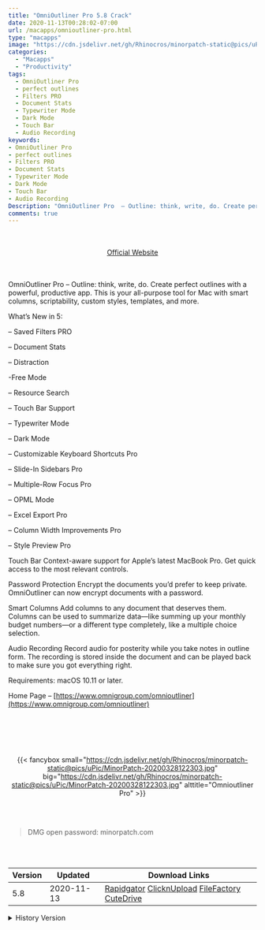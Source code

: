 ```yaml
---
title: "OmniOutliner Pro 5.8 Crack"
date: 2020-11-13T00:28:02-07:00
url: /macapps/omnioutliner-pro.html
type: "macapps"
image: "https://cdn.jsdelivr.net/gh/Rhinocros/minorpatch-static@pics/uPic/4KJzpG.png"
categories:
  - "Macapps"
  - "Productivity"
tags:
  - OmniOutliner Pro
  - perfect outlines
  - Filters PRO
  - Document Stats
  - Typewriter Mode
  - Dark Mode
  - Touch Bar
  - Audio Recording
keywords:
- OmniOutliner Pro
- perfect outlines
- Filters PRO
- Document Stats
- Typewriter Mode
- Dark Mode
- Touch Bar
- Audio Recording
Description: "OmniOutliner Pro  – Outline: think, write, do. Create perfect outlines with a powerful, productive app"
comments: true
---
```


<br/>
<br/>
<center>
<a href="https://www.omnigroup.com/omnioutliner" target="blank"><div class="border border-blue-500 rounded-lg transition duration-500 
    ease-in-out w-48 text-lg text-blue-500 text-center px-2 hover:bg-blue-500 hover:text-white">
  Official Website 
</div></a>
</center>
<br/>
<br/>

OmniOutliner Pro  – Outline: think, write, do. Create perfect outlines with a powerful, productive app. This is your all-purpose tool for Mac with smart columns, scriptability, custom styles, templates, and more.

What’s New in 5:

– Saved Filters PRO

– Document Stats

– Distraction

-Free Mode

– Resource Search

– Touch Bar Support

– Typewriter Mode

– Dark Mode

– Customizable Keyboard Shortcuts Pro

– Slide-In Sidebars Pro

– Multiple-Row Focus Pro

– OPML Mode

– Excel Export Pro

– Column Width Improvements Pro

– Style Preview Pro

Touch Bar Context-aware support for Apple’s latest MacBook Pro. Get quick access to the most relevant controls.

Password Protection Encrypt the documents you’d prefer to keep private. OmniOutliner can now encrypt documents with a password.

Smart Columns Add columns to any document that deserves them. Columns can be used to summarize data—like summing up your monthly budget numbers—or a different type completely, like a multiple choice selection.

Audio Recording Record audio for posterity while you take notes in outline form. The recording is stored inside the document and can be played back to make sure you got everything right.

Requirements: macOS 10.11 or later.



Home Page – [https://www.omnigroup.com/omnioutliner](https://www.omnigroup.com/omnioutliner)

<br/>
<br/>
<script async src="https://pagead2.googlesyndication.com/pagead/js/adsbygoogle.js"></script>
<ins class="adsbygoogle"
     style="display:block; text-align:center;"
     data-ad-layout="in-article"
     data-ad-format="fluid"
     data-ad-client="ca-pub-8746275014476192"
     data-ad-slot="5144997159"></ins>
<script>
     (adsbygoogle = window.adsbygoogle || []).push({});
</script>
<br/>
<br/>


<center>

{{< fancybox small="https://cdn.jsdelivr.net/gh/Rhinocros/minorpatch-static@pics/uPic/MinorPatch-20200328122303.jpg" big="https://cdn.jsdelivr.net/gh/Rhinocros/minorpatch-static@pics/uPic/MinorPatch-20200328122303.jpg" alttitle="Omnioutliner Pro" >}}

</center>

<br/>
<br/>


> DMG open password: minorpatch.com

<br/>

<br/>
<div id="history_version" class="history_version">

| Version | Updated | Download Links |
| ---- | ---- | ---- |
| 5.8 | 2020-11-13 | [Rapidgator](https://ouo.io/IOqlla)   [ClicknUpload](https://ouo.io/NFs7NI)   [FileFactory](https://ouo.io/aQX04m)   [CuteDrive](https://ouo.io/8Lwr9yZ) |
<details>
<summary>History Version</summary>

| Version | Updated | Download Links |
| ---- | ---- | ---- |
| 5.7.1 | 2020-07-25 | [UsersCloud](https://ouo.io/jWHAiK)   [ClicknUpload](https://ouo.io/drdkcL)   [FileFactory](https://ouo.io/Eh3LST)   [CuteDrive](https://ouo.io/wxoACd) |
| 5.7 | 2020-07-17 | [UsersCloud](https://ouo.io/YRAC5u)   [ClicknUpload](https://ouo.io/YRAC5u)   [FileFactory](https://ouo.io/QZyfPp)   [CuteDrive](https://ouo.io/07txSwp) |
| 5.6.1 | 2020-03-28 | [UsersCloud](https://ouo.io/eLtM6q3)   [ClicknUpload](https://ouo.io/V9j9BwY)   [FileFactory](https://ouo.io/DWRDDT)   [CuteDrive](https://ouo.io/1vM2EP) |
</details>

</div>
